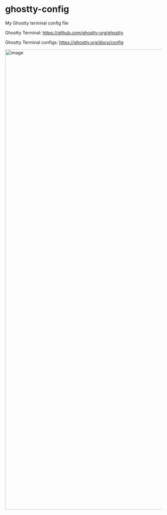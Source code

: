 # ghostty-config
My Ghostty terminal config file

Ghostty Terminal: https://github.com/ghostty-org/ghostty

Ghostty Terminal configs: https://ghostty.org/docs/config

<img width="1476" alt="image" src="https://github.com/user-attachments/assets/009ad22e-fd76-43c5-9e5c-0cd0a9918efa" />

